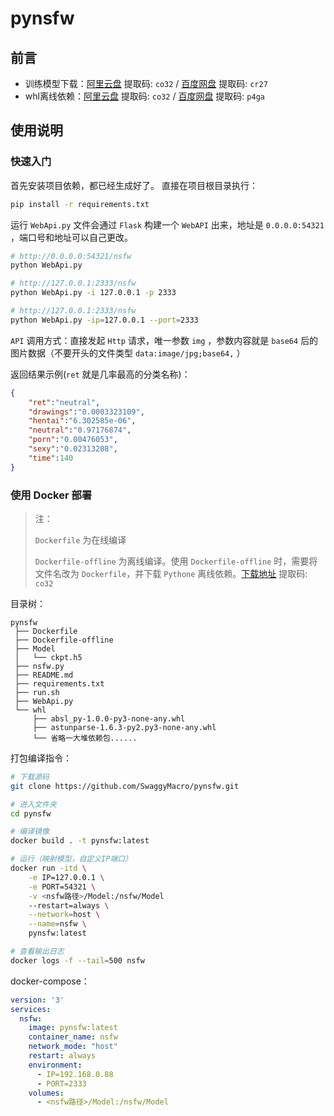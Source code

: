 # pynsfw

## 前言

* 训练模型下载：[阿里云盘](https://www.aliyundrive.com/s/nsf99boD8zK) 提取码: `co32` / [百度网盘](https://pan.baidu.com/s/12ITLwNaLuwOEwKqRLOSc-A?pwd=cr27) 提取码: `cr27`
* whl离线依赖：[阿里云盘](https://www.aliyundrive.com/s/ZvV7UV9YfUK) 提取码: `co32` / [百度网盘](https://pan.baidu.com/s/1wai8ufqWIGJR-mqhlOIYQg?pwd=p4ga) 提取码: `p4ga`

## 使用说明

### 快速入门

首先安装项目依赖，都已经生成好了。
直接在项目根目录执行：

```bash
pip install -r requirements.txt
```

运行 `WebApi.py` 文件会通过 `Flask` 构建一个 `WebAPI` 出来，地址是 `0.0.0.0:54321` ，端口号和地址可以自己更改。

```bash
# http://0.0.0.0:54321/nsfw
python WebApi.py

# http://127.0.0.1:2333/nsfw
python WebApi.py -i 127.0.0.1 -p 2333

# http://127.0.0.1:2333/nsfw
python WebApi.py -ip=127.0.0.1 --port=2333
```

`API` 调用方式：直接发起 `Http` 请求，唯一参数 `img` ，参数内容就是 `base64` 后的图片数据（不要开头的文件类型 `data:image/jpg;base64,` ）

返回结果示例(`ret` 就是几率最高的分类名称)：

```json
{
    "ret":"neutral",
    "drawings":"0.0003323109",
    "hentai":"6.302585e-06",
    "neutral":"0.97176874",
    "porn":"0.00476053",
    "sexy":"0.02313208",
    "time":140
}
```

### 使用 Docker 部署

> 注：
> 
> `Dockerfile` 为在线编译
> 
> `Dockerfile-offline` 为离线编译。使用 `Dockerfile-offline` 时，需要将文件名改为 `Dockerfile`，并下载 `Pythone` 离线依赖。[下载地址](https://www.aliyundrive.com/s/ZvV7UV9YfUK) 提取码: `co32`


目录树：

```
pynsfw
 ├── Dockerfile
 ├── Dockerfile-offline
 ├── Model
 │   └── ckpt.h5
 ├── nsfw.py
 ├── README.md
 ├── requirements.txt
 ├── run.sh
 ├── WebApi.py
 └── whl
     ├── absl_py-1.0.0-py3-none-any.whl
     ├── astunparse-1.6.3-py2.py3-none-any.whl
     └── 省略一大堆依赖包......
```

打包编译指令：

```bash
# 下载源码
git clone https://github.com/SwaggyMacro/pynsfw.git

# 进入文件夹
cd pynsfw

# 编译镜像
docker build . -t pynsfw:latest

# 运行（映射模型，自定义IP端口）
docker run -itd \
    -e IP=127.0.0.1 \
    -e PORT=54321 \
    -v <nsfw路径>/Model:/nsfw/Model
    --restart=always \
    --network=host \
    --name=nsfw \
    pynsfw:latest

# 查看输出日志
docker logs -f --tail=500 nsfw
```

docker-compose：

```yml
version: '3'
services:
  nsfw:
    image: pynsfw:latest
    container_name: nsfw
    network_mode: "host"
    restart: always
    environment:
      - IP=192.168.0.88
      - PORT=2333
    volumes: 
      - <nsfw路径>/Model:/nsfw/Model
```



